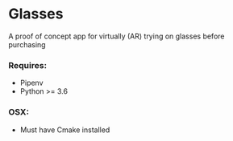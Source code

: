 # Glasses

A proof of concept app for virtually (AR) trying on glasses before purchasing

### Requires:
  - Pipenv
  - Python >= 3.6

### OSX:
  - Must have Cmake installed

